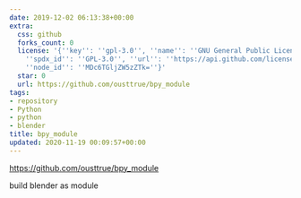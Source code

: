 ```yaml
---
date: 2019-12-02 06:13:38+00:00
extra:
  css: github
  forks_count: 0
  license: '{''key'': ''gpl-3.0'', ''name'': ''GNU General Public License v3.0'',
    ''spdx_id'': ''GPL-3.0'', ''url'': ''https://api.github.com/licenses/gpl-3.0'',
    ''node_id'': ''MDc6TGljZW5zZTk=''}'
  star: 0
  url: https://github.com/ousttrue/bpy_module
tags:
- repository
- Python
- python
- blender
title: bpy_module
updated: 2020-11-19 00:09:57+00:00
---
```


<https://github.com/ousttrue/bpy_module>

build blender as module
